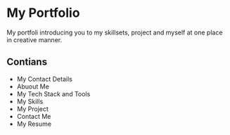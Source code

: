 # My Portfolio
My portfoli introducing you to my skillsets, project and myself at one place in creative manner.

## Contians

* My Contact Details
* Abuout Me
* My Tech Stack and Tools
* My Skills
* My Project
* Contact Me
* My Resume

